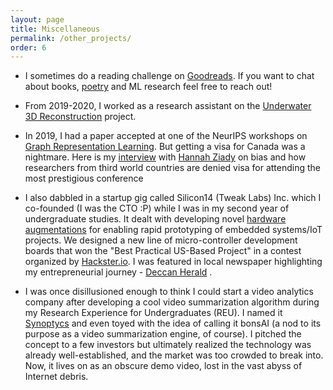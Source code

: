 ```yaml
---
layout: page
title: Miscellaneous
permalink: /other_projects/
order: 6
---
```



* I sometimes do a reading challenge on [Goodreads](https://www.goodreads.com/user/show/145296740-adarsh). If you want to chat about books, [poetry](https://smorgasbordgorger.wordpress.com) and ML research feel free to reach out!

* From 2019-2020, I worked as a research assistant on the [Underwater 3D Reconstruction](https://cevi.co.in/projects/sponsored/dst-dp) project.
  
* In 2019, I had a paper accepted at one of the NeurIPS workshops on [Graph Representation Learning](https://grlearning.github.io/papers/). But getting a visa for Canada was a nightmare. Here is my [interview](https://edition.cnn.com/2019/11/13/tech/ai-conference-african-academics/index.html) with [Hannah Ziady](https://x.com/hannaziady?s=20) on bias and how researchers from third world countries are denied visa for attending the most prestigious conference

* I also dabbled in a startup gig called Silicon14 (Tweak Labs) Inc. which I co-founded (I was the CTO :P) while I was in my second year of undergraduate studies. It dealt with developing novel [hardware augmentations](https://xlr8community.github.io/) for enabling rapid prototyping of embedded systems/IoT projects. We designed a new line of micro-controller development boards that won the "Best Practical US-Based Project" in a contest organized by [Hackster.io](https://www.hackster.io/adarshmj/accexlron-a-rapid-prototyping-board-5d86c3).
I was featured in local newspaper highlighting my entrepreneurial journey - [Deccan Herald](https://www.deccanherald.com/content/649025/city-youth-bring-tech-solutions.html) .

* I was once disillusioned enough to think I could start a video analytics company after developing a cool video summarization algorithm during my Research Experience for Undergraduates (REU). I named it [Synoptycs](https://synoptycs.github.io/index.html#header2-f) and even toyed with the idea of calling it bonsAI (a nod to its purpose as a video summarization engine, of course). I pitched the concept to a few investors but ultimately realized the technology was already well-established, and the market was too crowded to break into. Now, it lives on as an obscure demo video, lost in the vast abyss of Internet debris.
